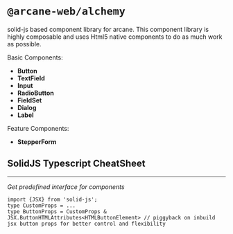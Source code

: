 # `@arcane-web/alchemy`

solid-js based component library for arcane. This component library is highly composable and uses Html5 native components to do as much work as possible.  

Basic Components:
- **Button**
- **TextField**
- **Input**
- **RadioButton**
- **FieldSet**
- **Dialog**
- **Label**

Feature Components:
- **StepperForm**


## SolidJS Typescript CheatSheet
---

*Get predefined interface for components*
```
import {JSX} from 'solid-js';
type CustomProps = ...
type ButtonProps = CustomProps & JSX.ButtonHTMLAttributes<HTMLButtonElement> // piggyback on inbuild jsx button props for better control and flexibility
```


